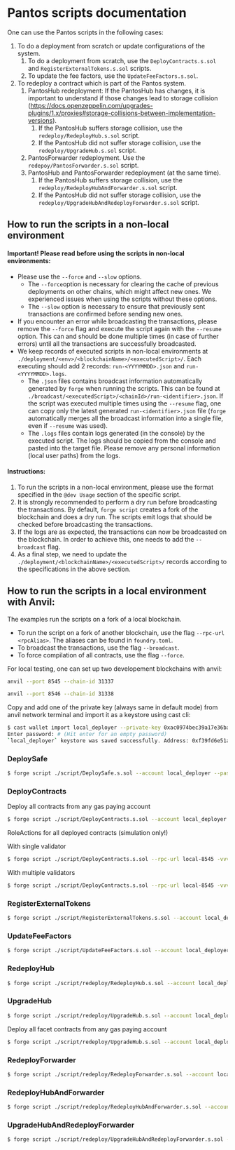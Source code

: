 # Pantos scripts documentation

One can use the Pantos scripts in the following cases:

1. To do a deployment from scratch or update configurations of the system.
    1. To do a deployment from scratch, use the ```DeployContracts.s.sol``` and ```RegisterExternalTokens.s.sol``` scripts.
    2. To update the fee factors, use the ```UpdateFeeFactors.s.sol```.
2. To redeploy a contract which is part of the Pantos system.
    1. PantosHub redeployment: If the PantosHub has changes, it is important to understand if those changes lead to storage collision (https://docs.openzeppelin.com/upgrades-plugins/1.x/proxies#storage-collisions-between-implementation-versions).
        1. If the PantosHub suffers storage collision, use the ```redeploy/RedeployHub.s.sol``` script.
        2. If the PantosHub did not suffer storage collision, use the ```redeploy/UpgradeHub.s.sol``` script.
    2. PantosForwarder redeployment. Use the ```redepoy/PantosForwarder.s.sol``` script.
    3. PantosHub and PantosForwarder redeployment (at the same time).
        1. If the PantosHub suffers storage collision, use the ```redeploy/RedeployHubAndForwarder.s.sol``` script.
        2. If the PantosHub did not suffer storage collision, use the ```redeploy/UpgradeHubAndRedeployForwarder.s.sol``` script.

## How to run the scripts in a non-local environment

#### Important! Please read before using the scripts in non-local environments:

* Please use the ```--force``` and ```--slow``` options. 
    * The ```--force```option is necessary for clearing the cache of previous deployments on other chains, which might affect new ones. We experienced issues when using the scripts without these options. 
    * The ```--slow``` option is necessary to ensure that previously sent transactions are confirmed before sending new ones.
* If you encounter an error while broadcasting the transactions, please remove the ```--force``` flag and execute the script again with the ```--resume``` option. This can and should be done multiple times (in case of further errors) until all the transactions are successfully broadcasted.
* We keep records of executed scripts in non-local environments at ```./deployment/<env>/<blockchainName>/<executedScript>/```. Each executing should add 2 records: ```run-<YYYYMMDD>.json``` and ```run-<YYYYMMDD>.logs```.
    * The ```.json``` files contains broadcast information automatically generated by ```forge``` when running the scripts. This can be found at ```./broadcast/<executedScript>/<chainId>/run-<identifier>.json```. If the script was executed multiple times using the ```--resume``` flag, one can copy only the latest generated ```run-<identifier>.json``` file (```forge``` automatically merges all the broadcast information into a single file, even if ```--resume``` was used).
    * The ```.logs``` files contain logs generated (in the console) by the executed script. The logs should be copied from the console and pasted into the target file. Please remove any personal information (local user paths) from the logs.

#### Instructions:

1. To run the scripts in a non-local environment, please use the format specified in the ```@dev Usage``` section of the specific script.
2. It is strongly recommended to perform a dry run before broadcasting the transactions. By default, ```forge script``` creates a fork of the blockchain and does a dry run. The scripts emit logs that should be checked before broadcasting the transactions.
3. If the logs are as expected, the transactions can now be broadcasted on the blockchain. In order to achieve this, one needs to add the ```--broadcast``` flag.
4. As a final step, we need to update the ```./deployment/<blockchainName>/<executedScript>/``` records according to the specifications in the above section.

## How to run the scripts in a local environment with Anvil:

The examples run the scripts on a fork of a local blockchain.
* To run the script on a fork of another blockchain, use the flag ```--rpc-url <rpcAlias>```. The aliases can be found in  ```foundry.toml```.
* To broadcast the transactions, use the flag ```--broadcast```.
* To force compilation of all contracts, use the flag ```--force```.

For local testing, one can set up two developement blockchains with anvil:

```bash
anvil --port 8545 --chain-id 31337
```
```bash
anvil --port 8546 --chain-id 31338
```

Copy and add one of the private key (always same in default mode) from anvil network terminal and import it as a keystore using cast cli:

```bash
$ cast wallet import local_deployer --private-key 0xac0974bec39a17e36ba4a6b4d238ff944bacb478cbed5efcae784d7bf4f2ff80
Enter password: # (Hit enter for an empty password)
`local_deployer` keystore was saved successfully. Address: 0xf39fd6e51aad88f6f4ce6ab8827279cfffb92266
```

### DeploySafe

```bash
$ forge script ./script/DeploySafe.s.sol --account local_deployer --password '' --sender 0xf39Fd6e51aad88F6F4ce6aB8827279cffFb92266 --rpc-url local-8545 -vvvv --sig "run(address[],uint256,address[],uint256,address[],uint256,address[],uint256)" [0xf39Fd6e51aad88F6F4ce6aB8827279cffFb92266] 1 [0xf39Fd6e51aad88F6F4ce6aB8827279cffFb92266] 1 [0xf39Fd6e51aad88F6F4ce6aB8827279cffFb92266] 1 [0xf39Fd6e51aad88F6F4ce6aB8827279cffFb92266] 1
```

### DeployContracts

Deploy all contracts from any gas paying account
```bash
$ forge script ./script/DeployContracts.s.sol --account local_deployer --password '' --sender 0xf39Fd6e51aad88F6F4ce6aB8827279cffFb92266 --rpc-url local-8545 -vvvv --sig "deploy(uint256,uint256)" 100000000000000000 100000000000000000
```

RoleActions for all deployed contracts (simulation only!)

With single validator

```bash
$ forge script ./script/DeployContracts.s.sol --rpc-url local-8545 -vvvv --sig "roleActions(uint256,address,address[])" 0 0x88CE2c1d82328f84Dd197f63482A3B68E18cD707 []
```

With multiple validators

```bash
$ forge script ./script/DeployContracts.s.sol --rpc-url local-8545 -vvvv --sig "roleActions(uint256,address,address[])" 0 0x88CE2c1d82328f84Dd197f63482A3B68E18cD707 [0xAa1ea8611639537A89Cb5925903Fd1fb28027DE9,0xBB2166dC315dC02F314597eCf867C3dfB45ED205,0xCC0DF974953820B649Bb67F167f01cd265Ea5B0A]
```
### RegisterExternalTokens

```bash
$ forge script ./script/RegisterExternalTokens.s.sol --account local_deployer --password '' --sender 0xf39Fd6e51aad88F6F4ce6aB8827279cffFb92266 --rpc-url local-8545 -vvvv --sig "run()" 
```

### UpdateFeeFactors

```bash
$ forge script ./script/UpdateFeeFactors.s.sol --account local_deployer --password '' --sender 0xf39Fd6e51aad88F6F4ce6aB8827279cffFb92266 --rpc-url local-8545 -vvvv --sig "run(address)"  0x9fE46736679d2D9a65F0992F2272dE9f3c7fa6e0
```

### RedeployHub

```bash
$ forge script ./script/redeploy/RedeployHub.s.sol --account local_deployer --password '' --sender 0xf39Fd6e51aad88F6F4ce6aB8827279cffFb92266 --rpc-url local-8545 -vvvv --sig "run(address)" 0x9fE46736679d2D9a65F0992F2272dE9f3c7fa6e0
```

### UpgradeHub

```bash
$ forge script ./script/redeploy/UpgradeHub.s.sol --account local_deployer --password '' --sender 0xf39Fd6e51aad88F6F4ce6aB8827279cffFb92266 --rpc-url local-8545 -vvvv --sig "run(address)" 0x9fE46736679d2D9a65F0992F2272dE9f3c7fa6e0
```

Deploy all facet contracts from any gas paying account

```bash
$ forge script ./script/redeploy/UpgradeHub.s.sol --account local_deployer --password '' --sender 0xf39Fd6e51aad88F6F4ce6aB8827279cffFb92266 --rpc-url local-8545 -vvvv --sig "deploy()"
```

### RedeployForwarder

```bash
$ forge script ./script/redeploy/RedeployForwarder.s.sol --account local_deployer --password '' --sender 0xf39Fd6e51aad88F6F4ce6aB8827279cffFb92266 --rpc-url local-8545 -vvvv --sig "run(address)" 0x9fE46736679d2D9a65F0992F2272dE9f3c7fa6e0
```

### RedeployHubAndForwarder

```bash
$ forge script ./script/redeploy/RedeployHubAndForwarder.s.sol --account local_deployer --password '' --sender 0xf39Fd6e51aad88F6F4ce6aB8827279cffFb92266 --rpc-url local-8545 -vvvv --sig "run(address)" 0x9fE46736679d2D9a65F0992F2272dE9f3c7fa6e0
```

### UpgradeHubAndRedeployForwarder

```bash
$ forge script ./script/redeploy/UpgradeHubAndRedeployForwarder.s.sol --account local_deployer --password '' --sender 0xf39Fd6e51aad88F6F4ce6aB8827279cffFb92266 --rpc-url local-8545 -vvvv --sig "run(address)" 0x9fE46736679d2D9a65F0992F2272dE9f3c7fa6e0
```